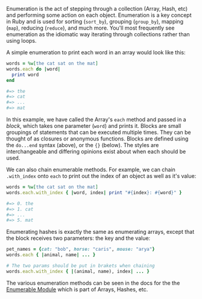 Enumeration is the act of stepping through a collection (Array, Hash, etc) and performing some action on each object.
Enumeration is a key concept in Ruby and is used for sorting (`sort_by`), grouping (`group_by`), mapping (`map`), reducing (`reduce`), and much more. You'll most frequently see enumeration as the idiomatic way iterating through collections rather than using loops.

A simple enumeration to print each word in an array would look like this:

```ruby
words = %w[the cat sat on the mat]
words.each do |word| 
  print word 
end

#=> the
#=> cat
#=> ...
#=> mat
```

In this example, we have called the Array's `each` method and passed in a _block_, which takes one parameter (`word`) and prints it. Blocks are small groupings of statements that can be executed multiple times. They can be thought of as closures or anonymous functions. Blocks are defined using the `do...end` syntax (above), or the `{}` (below). The styles are interchangeable and differing opinions exist about when each should be used.

We can also chain enumerable methods. For example, we can chain `.with_index` onto `each` to print out the index of an object as well as it's value:

```ruby
words = %w[the cat sat on the mat]
words.each.with_index { |word, index| print "#{index}: #{word}" }

#=> 0. the
#=> 1. cat
#=> ...
#=> 5. mat
```

Enumerating hashes is exactly the same as enumerating arrays, except that the block receives two parameters: the key and the value:

```ruby
pet_names = {cat: "bob", horse: "caris", mouse: "arya"}
words.each { |animal, name| ... }

# The two params should be put in brakets when chaining
words.each.with_index { |(animal, name), index| ... }
```

The various enumeration methods can be seen in the docs for the the [Enumerable Module](https://ruby-doc.org/core-2.7.1/Enumerable.html) which is part of Arrays, Hashes, etc.
